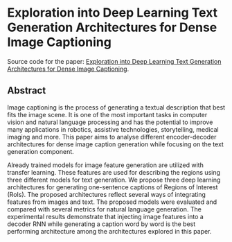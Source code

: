 # Exploration into Deep Learning Text Generation Architectures for Dense Image Captioning

Source code for the paper: [Exploration into Deep Learning Text Generation Architectures for Dense Image Captioning](https://annals-csis.org/Volume_21/drp/pdf/57.pdf).


## Abstract

Image captioning is the process of generating a textual description that best fits the image scene. It is one of the most important tasks in computer vision and natural language processing and has the potential to improve many applications in robotics, assistive technologies, storytelling, medical imaging and more. This paper aims to analyse different encoder-decoder architectures for dense image caption generation while focusing on the text generation component. 

Already trained models for image feature generation are utilized with transfer learning. These features are used for describing the regions using three different models for text generation. We propose three deep learning architectures for generating one-sentence captions of Regions of Interest (RoIs). The proposed architectures reflect several ways of integrating features from images and text. The proposed models were evaluated and compared with several metrics for natural language generation. The experimental results demonstrate that injecting image features into a decoder RNN while generating a caption word by word is the best performing architecture among the architectures explored in this paper.
